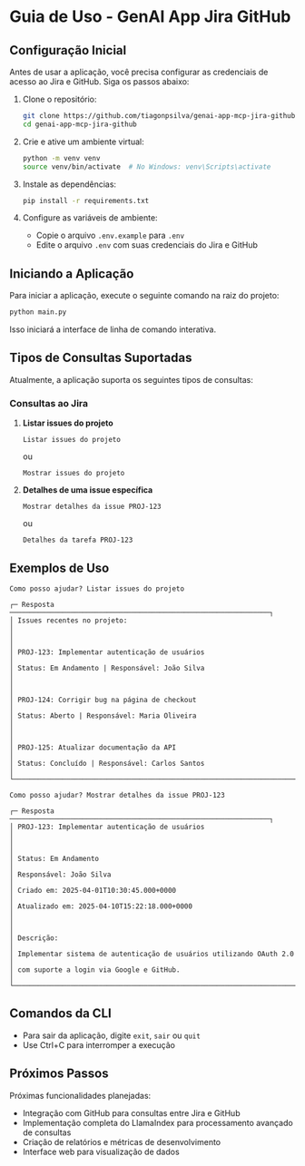 # Guia de Uso - GenAI App Jira GitHub

## Configuração Inicial

Antes de usar a aplicação, você precisa configurar as credenciais de acesso ao Jira e GitHub. Siga os passos abaixo:

1. Clone o repositório:
   ```bash
   git clone https://github.com/tiagonpsilva/genai-app-mcp-jira-github.git
   cd genai-app-mcp-jira-github
   ```

2. Crie e ative um ambiente virtual:
   ```bash
   python -m venv venv
   source venv/bin/activate  # No Windows: venv\Scripts\activate
   ```

3. Instale as dependências:
   ```bash
   pip install -r requirements.txt
   ```

4. Configure as variáveis de ambiente:
   - Copie o arquivo `.env.example` para `.env`
   - Edite o arquivo `.env` com suas credenciais do Jira e GitHub

## Iniciando a Aplicação

Para iniciar a aplicação, execute o seguinte comando na raiz do projeto:

```bash
python main.py
```

Isso iniciará a interface de linha de comando interativa.

## Tipos de Consultas Suportadas

Atualmente, a aplicação suporta os seguintes tipos de consultas:

### Consultas ao Jira

1. **Listar issues do projeto**
   ```
   Listar issues do projeto
   ```
   ou
   ```
   Mostrar issues do projeto
   ```

2. **Detalhes de uma issue específica**
   ```
   Mostrar detalhes da issue PROJ-123
   ```
   ou
   ```
   Detalhes da tarefa PROJ-123
   ```

## Exemplos de Uso

```
Como posso ajudar? Listar issues do projeto

┌─ Resposta ────────────────────────────────────────────────────────────────┐
│ Issues recentes no projeto:                                               │
│                                                                           │
│ PROJ-123: Implementar autenticação de usuários                           │
│ Status: Em Andamento | Responsável: João Silva                           │
│                                                                           │
│ PROJ-124: Corrigir bug na página de checkout                             │
│ Status: Aberto | Responsável: Maria Oliveira                             │
│                                                                           │
│ PROJ-125: Atualizar documentação da API                                  │
│ Status: Concluído | Responsável: Carlos Santos                            │
└───────────────────────────────────────────────────────────────────────────┘

Como posso ajudar? Mostrar detalhes da issue PROJ-123

┌─ Resposta ────────────────────────────────────────────────────────────────┐
│ PROJ-123: Implementar autenticação de usuários                           │
│                                                                           │
│ Status: Em Andamento                                                     │
│ Responsável: João Silva                                                  │
│ Criado em: 2025-04-01T10:30:45.000+0000                                  │
│ Atualizado em: 2025-04-10T15:22:18.000+0000                              │
│                                                                           │
│ Descrição:                                                               │
│ Implementar sistema de autenticação de usuários utilizando OAuth 2.0     │
│ com suporte a login via Google e GitHub.                                 │
└───────────────────────────────────────────────────────────────────────────┘
```

## Comandos da CLI

- Para sair da aplicação, digite `exit`, `sair` ou `quit`
- Use Ctrl+C para interromper a execução

## Próximos Passos

Próximas funcionalidades planejadas:

- Integração com GitHub para consultas entre Jira e GitHub
- Implementação completa do LlamaIndex para processamento avançado de consultas
- Criação de relatórios e métricas de desenvolvimento
- Interface web para visualização de dados